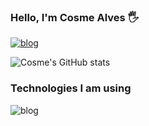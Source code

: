 ### Hello, I'm Cosme Alves 🖐️

[![blog](https://img.shields.io/badge/LinkedIn-0077B5?style=for-the-badge&logo=linkedin&logoColor=white)](https://linkedin.com/in/cosme-alves-050535128)

![Cosme's GitHub stats](https://github-readme-stats.vercel.app/api?username=cosmealvess&show_icons=true&theme=radical)

### Technologies I am using


![blog](https://img.shields.io/badge/Swift-FA7343?style=for-the-badge&logo=swift&logoColor=white)
